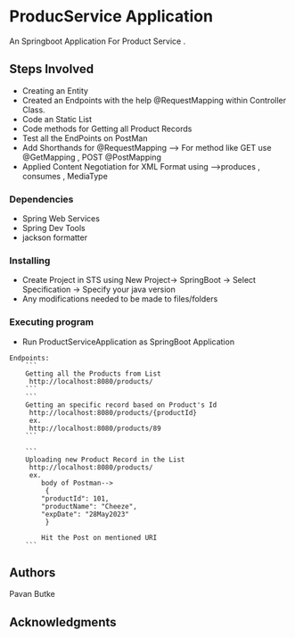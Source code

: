 # ProducService Application

An Springboot Application For Product Service .

## Steps Involved
* Creating an Entity
* Created an Endpoints with the help @RequestMapping within Controller Class.
* Code an Static List
* Code methods for Getting all Product Records
* Test all the EndPoints on PostMan
* Add Shorthands for @RequestMapping --> For method like GET use @GetMapping , POST @PostMapping
* Applied Content Negotiation for XML Format using -->produces , consumes , MediaType

### Dependencies

* Spring Web Services 
* Spring Dev Tools
* jackson formatter


### Installing

* Create Project in STS using New Project-> SpringBoot -> Select Specification -> Specify your java version
* Any modifications needed to be made to files/folders


### Executing program

* Run ProductServiceApplication as SpringBoot Application

```
Endpoints:
	```
	Getting all the Products from List
	 http://localhost:8080/products/
	```
	```
	Getting an specific record based on Product's Id
	 http://localhost:8080/products/{productId}
	 ex.
	 http://localhost:8080/products/89
	```
	
	```
	Uploading new Product Record in the List
	 http://localhost:8080/products/
	 ex.
	 	body of Postman-->
	 	 {
        "productId": 101,
        "productName": "Cheeze",
        "expDate": "28May2023"
   		 }
   		 
   		Hit the Post on mentioned URI
	```
```




## Authors

Pavan Butke


## Acknowledgments